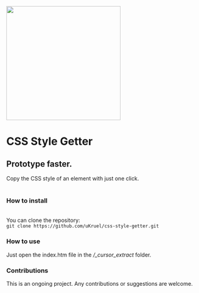 <img src="https://github.com/uKruel/css-style-getter/blob/main/_cursor_extract/_images/cssstylegetter_logo.png?raw=true" width="300em" height="300em"></img>
<h1>CSS Style Getter</h1>
<h2>Prototype faster.</h2>

Copy the CSS style of an element with just one click.<br><br>

<h3>How to install</h3><br>
You can clone the repository:<br>
<code>git clone https://github.com/uKruel/css-style-getter.git</code>

<h3>How to use</h3>
Just open the index.htm file in the <em>/_cursor_extract</em> folder. 

<h3>Contributions</h3>
This is an ongoing project. Any contributions or suggestions are welcome. 
